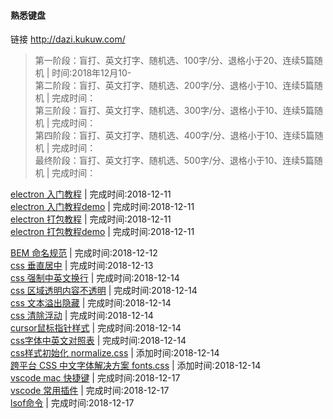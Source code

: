 #### 熟悉键盘
链接 http://dazi.kukuw.com/  
>第一阶段：盲打、英文打字、随机选、100字/分、退格小于20、连续5篇随机 | 时间:2018年12月10-  
>第二阶段：盲打、英文打字、随机选、200字/分、退格小于10、连续5篇随机 | 完成时间：  
>第三阶段：盲打、英文打字、随机选、300字/分、退格小于10、连续5篇随机 | 完成时间：  
>第四阶段：盲打、英文打字、随机选、400字/分、退格小于10、连续5篇随机 | 完成时间：  
>最终阶段：盲打、英文打字、随机选、500字/分、退格小于10、连续5篇随机 | 完成时间：  

[electron 入门教程](https://github.com/13653389794/plain/blob/master/electron/%E5%85%A5%E9%97%A8%E6%95%99%E7%A8%8B/%E5%85%A5%E9%97%A8%E6%95%99%E7%A8%8B.md) | 完成时间:2018-12-11      
[electron 入门教程demo](https://github.com/13653389794/plain/tree/master/electron/demo/demo01) | 完成时间:2018-12-11      
[electron 打包教程](https://github.com/13653389794/plain/blob/master/electron/electron%E6%89%93%E5%8C%85/electron%E6%89%93%E5%8C%85.md) | 完成时间:2018-12-11      
[electron 打包教程demo](https://github.com/13653389794/plain/tree/master/electron/demo/demo02) | 完成时间:2018-12-11  

[BEM 命名规范](https://github.com/13653389794/plain/blob/master/css/BEM.md) | 完成时间:2018-12-12   
[css 垂直居中](https://github.com/13653389794/plain/blob/master/css/%E5%9E%82%E7%9B%B4%E5%B1%85%E4%B8%AD.md) | 完成时间:2018-12-13    
[css 强制中英文换行](https://github.com/13653389794/plain/blob/master/css/%E5%BC%BA%E5%88%B6%E4%B8%AD%E8%8B%B1%E6%96%87%E6%8D%A2%E8%A1%8C.md) | 完成时间:2018-12-14   
[css 区域透明内容不透明](https://github.com/13653389794/plain/blob/master/css/%E5%8C%BA%E5%9F%9F%E9%80%8F%E6%98%8E%E5%86%85%E5%AE%B9%E4%B8%8D%E9%80%8F%E6%98%8E.md) | 完成时间:2018-12-14   
[css 文本溢出隐藏](https://github.com/13653389794/plain/blob/master/css/%E6%96%87%E6%9C%AC%E6%BA%A2%E5%87%BA%E9%9A%90%E8%97%8F.md) | 完成时间:2018-12-14   
[css 清除浮动](https://github.com/13653389794/plain/blob/master/css/%E6%B8%85%E9%99%A4%E6%B5%AE%E5%8A%A8.md) | 完成时间:2018-12-14   
[cursor鼠标指针样式](https://github.com/13653389794/plain/blob/master/css/cursor%E6%8C%87%E9%92%88.md) | 完成时间:2018-12-14   
[css字体中英文对照表](https://github.com/13653389794/plain/blob/master/css/%E5%AD%97%E4%BD%93%E4%B8%AD%E8%8B%B1%E6%96%87%E5%AF%B9%E7%85%A7%E8%A1%A8.md) | 完成时间:2018-12-14   
[css样式初始化 normalize.css](https://github.com/necolas/normalize.css)  | 添加时间:2018-12-14   
[跨平台 CSS 中文字体解决方案 fonts.css](https://github.com/zenozeng/fonts.css)  | 添加时间:2018-12-14    
[vscode mac 快捷键](https://github.com/13653389794/plain/blob/master/vscode/mac%E5%BF%AB%E6%8D%B7%E9%94%AE.md)  | 完成时间:2018-12-17   
[vscode 常用插件](https://github.com/13653389794/plain/blob/master/vscode/%E5%B8%B8%E7%94%A8%E6%8F%92%E4%BB%B6.md)  | 完成时间:2018-12-17   
[lsof命令](https://github.com/13653389794/plain/blob/master/vscode/%E5%B8%B8%E7%94%A8%E6%8F%92%E4%BB%B6.md)  | 完成时间:2018-12-17   




